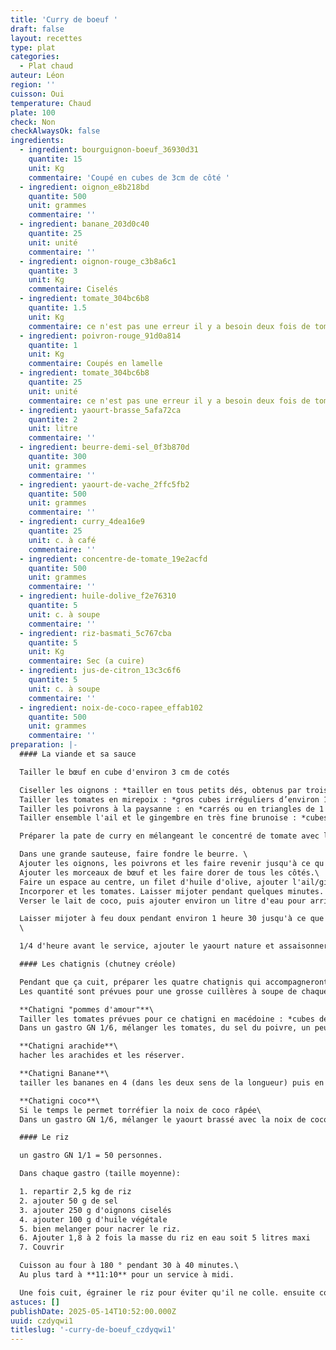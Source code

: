 ```yaml
---
title: 'Curry de boeuf '
draft: false
layout: recettes
type: plat
categories:
  - Plat chaud
auteur: Léon
region: ''
cuisson: Oui
temperature: Chaud
plate: 100
check: Non
checkAlwaysOk: false
ingredients:
  - ingredient: bourguignon-boeuf_36930d31
    quantite: 15
    unit: Kg
    commentaire: 'Coupé en cubes de 3cm de côté '
  - ingredient: oignon_e8b218bd
    quantite: 500
    unit: grammes
    commentaire: ''
  - ingredient: banane_203d0c40
    quantite: 25
    unit: unité
    commentaire: ''
  - ingredient: oignon-rouge_c3b8a6c1
    quantite: 3
    unit: Kg
    commentaire: Ciselés
  - ingredient: tomate_304bc6b8
    quantite: 1.5
    unit: Kg
    commentaire: ce n'est pas une erreur il y a besoin deux fois de tomates dans cette recette
  - ingredient: poivron-rouge_91d0a814
    quantite: 1
    unit: Kg
    commentaire: Coupés en lamelle
  - ingredient: tomate_304bc6b8
    quantite: 25
    unit: unité
    commentaire: ce n'est pas une erreur il y a besoin deux fois de tomates dans cette recette
  - ingredient: yaourt-brasse_5afa72ca
    quantite: 2
    unit: litre
    commentaire: ''
  - ingredient: beurre-demi-sel_0f3b870d
    quantite: 300
    unit: grammes
    commentaire: ''
  - ingredient: yaourt-de-vache_2ffc5fb2
    quantite: 500
    unit: grammes
    commentaire: ''
  - ingredient: curry_4dea16e9
    quantite: 25
    unit: c. à café
    commentaire: ''
  - ingredient: concentre-de-tomate_19e2acfd
    quantite: 500
    unit: grammes
    commentaire: ''
  - ingredient: huile-dolive_f2e76310
    quantite: 5
    unit: c. à soupe
    commentaire: ''
  - ingredient: riz-basmati_5c767cba
    quantite: 5
    unit: Kg
    commentaire: Sec (a cuire)
  - ingredient: jus-de-citron_13c3c6f6
    quantite: 5
    unit: c. à soupe
    commentaire: ''
  - ingredient: noix-de-coco-rapee_effab102
    quantite: 500
    unit: grammes
    commentaire: ''
preparation: |-
  #### La viande et sa sauce

  Tailler le bœuf en cube d'environ 3 cm de cotés

  Ciseller les oignons : *tailler en tous petits dés, obtenus par trois coupes successives (largeur, hauteur et longueur).*
  Tailler les tomates en mirepoix : *gros cubes irréguliers d’environ 1 cm de côté.*
  Tailler les poivrons à la paysanne : en *carrés ou en triangles de 1 cm de section.*
  Tailler ensemble l'ail et le gingembre en très fine brunoise : *cubes de 2 à 3 mm de côté normalement mais là encore plus petit.*

  Préparer la pate de curry en mélangeant le concentré de tomate avec la poudre de curry

  Dans une grande sauteuse, faire fondre le beurre. \
  Ajouter les oignons, les poivrons et les faire revenir jusqu'à ce qu'ils soient dorés.
  Ajouter les morceaux de bœuf et les faire dorer de tous les côtés.\
  Faire un espace au centre, un filet d'huile d'olive, ajouter l'ail/gingembre et la pate de curry et remuer pendant une minute (*pas plus sinon l'ail devient amer*).
  Incorporer et les tomates. Laisser mijoter pendant quelques minutes.
  Verser le lait de coco, puis ajouter environ un litre d'eau pour arriver à couvert. Bien mélanger.\

  Laisser mijoter à feu doux pendant environ 1 heure 30 jusqu'à ce que le bœuf soit tendre. Donc au plus tard à **10:30** pour un service à midi.\
  \

  1/4 d'heure avant le service, ajouter le yaourt nature et assaisonner avec du sel et du poivre selon votre goût. Laisser mijoter pendant encore 10 minutes.

  #### Les chatignis (chutney créole)

  Pendant que ça cuit, préparer les quatre chatignis qui accompagneront le plats.\
  Les quantité sont prévues pour une grosse cuillères à soupe de chaque chatigni par personnes.

  **Chatigni "pommes d'amour"**\
  Tailler les tomates prévues pour ce chatigni en macédoine : *cubes de 5 à 6 mm de côté*
  Dans un gastro GN 1/6, mélanger les tomates, du sel du poivre, un peu d'huile d'olive, de  l'ail/gingembre.

  **Chatigni arachide**\
  hacher les arachides et les réserver.

  **Chatigni Banane**\
  tailler les bananes en 4 (dans les deux sens de la longueur) puis en dés. Reserver avec un peu de jus de citron pour éviter l'oxidation

  **Chatigni coco**\
  Si le temps le permet torréfier la noix de coco râpée\
  Dans un gastro GN 1/6, mélanger le yaourt brassé avec la noix de coco râpée.

  #### Le riz

  un gastro GN 1/1 = 50 personnes. 

  Dans chaque gastro (taille moyenne):

  1. repartir 2,5 kg de riz
  2. ajouter 50 g de sel
  3. ajouter 250 g d'oignons ciselés
  4. ajouter 100 g d'huile végétale
  5. bien melanger pour nacrer le riz.
  6. Ajouter 1,8 à 2 fois la masse du riz en eau soit 5 litres maxi
  7. Couvrir 

  Cuisson au four à 180 ° pendant 30 à 40 minutes.\
  Au plus tard à **11:10** pour un service à midi.

  Une fois cuit, égrainer le riz pour éviter qu'il ne colle. ensuite couvrir et maintenir au bain marie.
astuces: []
publishDate: 2025-05-14T10:52:00.000Z
uuid: czdyqwi1
titleslug: '-curry-de-boeuf_czdyqwi1'
---
```


